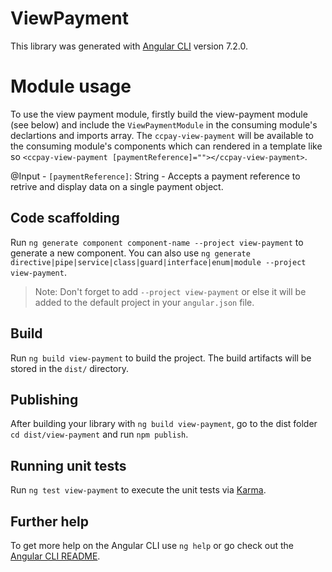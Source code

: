 # ViewPayment

This library was generated with [Angular CLI](https://github.com/angular/angular-cli) version 7.2.0.

# Module usage

To use the view payment module, firstly build the view-payment module (see below) and include the `ViewPaymentModule` in the consuming module's declartions and imports array. The `ccpay-view-payment` will be available to the consuming module's components which can rendered in a template like so `<ccpay-view-payment [paymentReference]=""></ccpay-view-payment>`.

@Input - `[paymentReference]`: String - Accepts a payment reference to retrive and display data on a single payment object.

## Code scaffolding

Run `ng generate component component-name --project view-payment` to generate a new component. You can also use `ng generate directive|pipe|service|class|guard|interface|enum|module --project view-payment`.
> Note: Don't forget to add `--project view-payment` or else it will be added to the default project in your `angular.json` file. 

## Build

Run `ng build view-payment` to build the project. The build artifacts will be stored in the `dist/` directory.

## Publishing

After building your library with `ng build view-payment`, go to the dist folder `cd dist/view-payment` and run `npm publish`.

## Running unit tests

Run `ng test view-payment` to execute the unit tests via [Karma](https://karma-runner.github.io).

## Further help

To get more help on the Angular CLI use `ng help` or go check out the [Angular CLI README](https://github.com/angular/angular-cli/blob/master/README.md).
